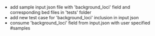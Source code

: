 - add sample input json file with 'background_loci' field and corresponding bed files in 'tests' folder
- add new test case for 'background_loci' inclusion in input json
- consume 'background_loci' field from input.json with user specified #samples
